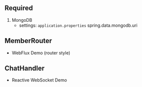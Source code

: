 ## Required
1. MongoDB
    - settings: `application.properties` spring.data.mongodb.uri

## MemberRouter
- WebFlux Demo (router style)

## ChatHandler
- Reactive WebSocket Demo
